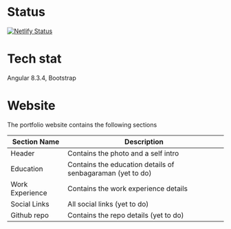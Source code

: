 # Status

[![Netlify Status](https://api.netlify.com/api/v1/badges/d6956389-0ba7-4dc5-911f-2e6e96bab4bb/deploy-status)](https://app.netlify.com/sites/senbagaraman/deploys)


# Tech stat
  Angular 8.3.4, Bootstrap

# Website 

The portfolio website contains the following sections 

| Section Name | Description |
| -------------| -------- |
| Header |  Contains the photo and a self intro |
| Education | Contains the education details of senbagaraman (yet to do)  |
| Work Experience | Contains the work experience details |
| Social Links | All social links (yet to do)  |
| Github repo | Contains the repo details (yet to do) |
